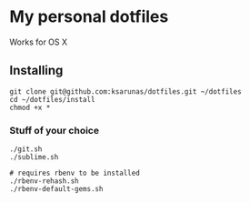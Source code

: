 # My personal dotfiles

Works for OS X

## Installing

```
git clone git@github.com:ksarunas/dotfiles.git ~/dotfiles
cd ~/dotfiles/install
chmod +x *
```

### Stuff of your choice

```
./git.sh
./sublime.sh

# requires rbenv to be installed
./rbenv-rehash.sh
./rbenv-default-gems.sh
```
